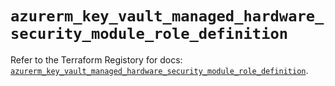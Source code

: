 # `azurerm_key_vault_managed_hardware_security_module_role_definition`

Refer to the Terraform Registory for docs: [`azurerm_key_vault_managed_hardware_security_module_role_definition`](https://registry.terraform.io/providers/hashicorp/azurerm/3.84.0/docs/resources/key_vault_managed_hardware_security_module_role_definition).
